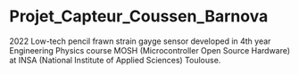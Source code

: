 # Projet_Capteur_Coussen_Barnova
 2022
 Low-tech pencil frawn strain gayge sensor developed in 4th year Engineering Physics course MOSH (Microcontroller Open Source Hardware) at INSA (National Institute of Applied Sciences) Toulouse.
